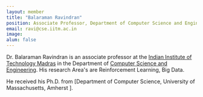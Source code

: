 ```yaml
---
layout: member
title: "Balaraman Ravindran"
position: Associate Professor, Department of Computer Science and Engineering, Indian Institute of Technology Madras. 
email: ravi@cse.iitm.ac.in
image:
alum: false
---
```

Dr. Balaraman Ravindran is an associate professor at the [Indian Institute of Technology Madras] in the Department of [Computer Science and Engineering]. His research Area's are Reinforcement Learning, Big Data.

He received his Ph.D. from [Department of Computer Science, University of Massachusetts, Amherst ].

[Indian Institute of Technology Madras]: https://www.iitm.ac.in/
[Computer Science and Engineering]: http://www.cse.iitm.ac.in/
[Department of Computer Science^, University of Massachusetts, Amherst ]: https://www.cics.umass.edu/

